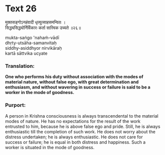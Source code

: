# Text 26

मुक्तसङ्गोऽनहंवादी धृत्युत्साहसमन्वितः ।  
सिद्ध्यसिद्ध्योर्निर्विकारः कर्ता सात्त्विक उच्यते ॥२६॥

mukta-sańgo 'nahaḿ-vādī  
dhṛty-utsāha-samanvitaḥ  
siddhy-asiddhyor nirvikāraḥ  
kartā sāttvika ucyate



### Translation:

**One who performs his duty without association with the modes of material nature, without false ego, with great determination and enthusiasm, and without wavering in success or failure is said to be a worker in the mode of goodness.**

### Purport:

A person in Krishna consciousness is always transcendental to the material modes of nature. He has no expectations for the result of the work entrusted to him, because he is above false ego and pride. Still, he is always enthusiastic till the completion of such work. He does not worry about the distress undertaken; he is always enthusiastic. He does not care for success or failure; he is equal in both distress and happiness. Such a worker is situated in the mode of goodness.